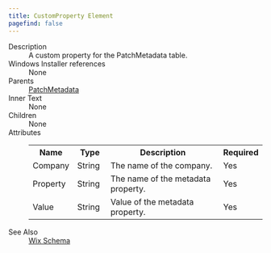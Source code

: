 ```yaml
---
title: CustomProperty Element
pagefind: false
---
```

<dl>
  <dt>Description</dt>
  <dd>A custom property for the PatchMetadata table.</dd>
  <dt>Windows Installer references</dt>
  <dd>None</dd>
  <dt>Parents</dt>
  <dd>
    <a href="../patchmetadata/">PatchMetadata</a>
  </dd>
  <dt>Inner Text</dt>
  <dd>None</dd>
  <dt>Children</dt>
  <dd>None</dd>
  <dt>Attributes</dt>
  <dd>
    <table cellspacing="0" cellpadding="0" class="schema">
      <tr>
        <th width="15%">Name</th>
        <th width="15%">Type</th>
        <th width="65%">Description</th>
        <th width="15%">Required</th>
      </tr>
      <tr>
        <td>Company</td>
        <td>String</td>
        <td>The name of the company.</td>
        <td>Yes</td>
      </tr>
      <tr>
        <td>Property</td>
        <td>String</td>
        <td>The name of the metadata property.</td>
        <td>Yes</td>
      </tr>
      <tr>
        <td>Value</td>
        <td>String</td>
        <td>Value of the metadata property.</td>
        <td>Yes</td>
      </tr>
    </table>
  </dd>
  <dt>See Also</dt>
  <dd>
    <a href="../">Wix Schema</a>
  </dd>
</dl>
